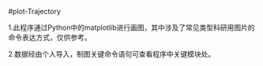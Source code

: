 #plot-Trajectory

1.此程序通过Python中的matplotlib进行画图，其中涉及了常见类型科研用图片的命令表达方式，仅供参考。


2.数据经由个人导入，制图关键命令语句可查看程序中关键模块处。
